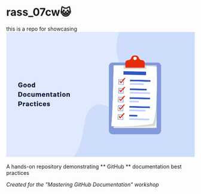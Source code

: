 # rass_07cw😺
this is a repo for showcasing 
![WORKSHOP PIC'S](./Good-Documentation-Practices.png)

A hands-on repository demonstrating ** GitHub ** documentation best practices

*Created for the "Mastering GitHub Documentation" workshop*

